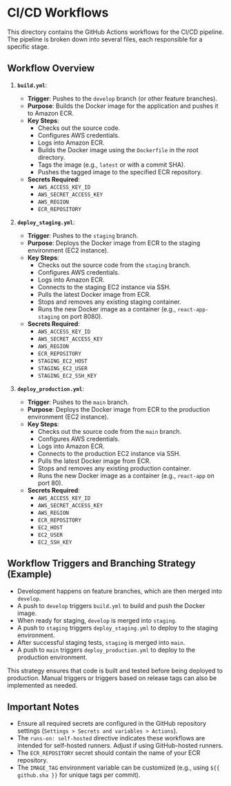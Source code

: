 # CI/CD Workflows

This directory contains the GitHub Actions workflows for the CI/CD pipeline. The pipeline is broken down into several files, each responsible for a specific stage.

## Workflow Overview

1.  **`build.yml`**:
    *   **Trigger**: Pushes to the `develop` branch (or other feature branches).
    *   **Purpose**: Builds the Docker image for the application and pushes it to Amazon ECR.
    *   **Key Steps**:
        *   Checks out the source code.
        *   Configures AWS credentials.
        *   Logs into Amazon ECR.
        *   Builds the Docker image using the `Dockerfile` in the root directory.
        *   Tags the image (e.g., `latest` or with a commit SHA).
        *   Pushes the tagged image to the specified ECR repository.
    *   **Secrets Required**:
        *   `AWS_ACCESS_KEY_ID`
        *   `AWS_SECRET_ACCESS_KEY`
        *   `AWS_REGION`
        *   `ECR_REPOSITORY`

2.  **`deploy_staging.yml`**:
    *   **Trigger**: Pushes to the `staging` branch.
    *   **Purpose**: Deploys the Docker image from ECR to the staging environment (EC2 instance).
    *   **Key Steps**:
        *   Checks out the source code from the `staging` branch.
        *   Configures AWS credentials.
        *   Logs into Amazon ECR.
        *   Connects to the staging EC2 instance via SSH.
        *   Pulls the latest Docker image from ECR.
        *   Stops and removes any existing staging container.
        *   Runs the new Docker image as a container (e.g., `react-app-staging` on port 8080).
    *   **Secrets Required**:
        *   `AWS_ACCESS_KEY_ID`
        *   `AWS_SECRET_ACCESS_KEY`
        *   `AWS_REGION`
        *   `ECR_REPOSITORY`
        *   `STAGING_EC2_HOST`
        *   `STAGING_EC2_USER`
        *   `STAGING_EC2_SSH_KEY`

3.  **`deploy_production.yml`**:
    *   **Trigger**: Pushes to the `main` branch.
    *   **Purpose**: Deploys the Docker image from ECR to the production environment (EC2 instance).
    *   **Key Steps**:
        *   Checks out the source code from the `main` branch.
        *   Configures AWS credentials.
        *   Logs into Amazon ECR.
        *   Connects to the production EC2 instance via SSH.
        *   Pulls the latest Docker image from ECR.
        *   Stops and removes any existing production container.
        *   Runs the new Docker image as a container (e.g., `react-app` on port 80).
    *   **Secrets Required**:
        *   `AWS_ACCESS_KEY_ID`
        *   `AWS_SECRET_ACCESS_KEY`
        *   `AWS_REGION`
        *   `ECR_REPOSITORY`
        *   `EC2_HOST`
        *   `EC2_USER`
        *   `EC2_SSH_KEY`

## Workflow Triggers and Branching Strategy (Example)

*   Development happens on feature branches, which are then merged into `develop`.
*   A push to `develop` triggers `build.yml` to build and push the Docker image.
*   When ready for staging, `develop` is merged into `staging`.
*   A push to `staging` triggers `deploy_staging.yml` to deploy to the staging environment.
*   After successful staging tests, `staging` is merged into `main`.
*   A push to `main` triggers `deploy_production.yml` to deploy to the production environment.

This strategy ensures that code is built and tested before being deployed to production. Manual triggers or triggers based on release tags can also be implemented as needed.

## Important Notes

*   Ensure all required secrets are configured in the GitHub repository settings (`Settings > Secrets and variables > Actions`).
*   The `runs-on: self-hosted` directive indicates these workflows are intended for self-hosted runners. Adjust if using GitHub-hosted runners.
*   The `ECR_REPOSITORY` secret should contain the name of your ECR repository.
*   The `IMAGE_TAG` environment variable can be customized (e.g., using `${{ github.sha }}` for unique tags per commit).
